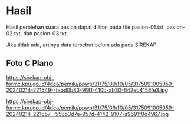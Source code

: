 # Hasil

Hasil perolehan suara paslon dapat dilihat pada file paslon-01.txt, paslon-02.txt, dan paslon-03.txt.

Jika tidak ada, artinya data tersebut belum ada pada SIREKAP.

## Foto C Plano

https://sirekap-obj-formc.kpu.go.id/4dea/pemilu/ppwp/31/75/09/10/05/3175091005059-20240214-221549--fabd0b83-9f81-410b-ab30-642eb4158fe3.jpg

https://sirekap-obj-formc.kpu.go.id/4dea/pemilu/ppwp/31/75/09/10/05/3175091005059-20240214-221657--556b3d7e-957d-4142-9107-a9691f0d4967.jpg
